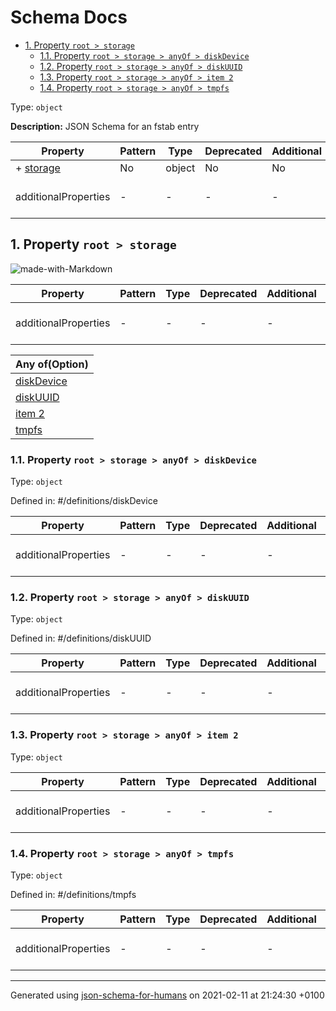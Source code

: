 # Schema Docs

- [1. Property `root > storage`](#storage)
  - [1.1. Property `root > storage > anyOf > diskDevice`](#storage_anyOf_i0)
  - [1.2. Property `root > storage > anyOf > diskUUID`](#storage_anyOf_i1)
  - [1.3. Property `root > storage > anyOf > item 2`](#storage_anyOf_i2)
  - [1.4. Property `root > storage > anyOf > tmpfs`](#storage_anyOf_i3)

Type: `object`

**Description:** JSON Schema for an fstab entry

| Property | Pattern | Type | Deprecated | Additional | Description |
| -------- | ------- | ---- | ---------- | ---------- | ----------- |
|+  [storage](#storage)|No|object|No| No|-|
  | additionalProperties | - | - | - | - |  [![made-with-Markdown](https://img.shields.io/badge/Any%20type-allowed-green)](# "Additional Properties of any type are allowed.") | - |        

## <a name="storage"></a>1. Property `root > storage`

![made-with-Markdown](https://img.shields.io/badge/Required-blue)

| Property | Pattern | Type | Deprecated | Additional | Description |
| -------- | ------- | ---- | ---------- | ---------- | ----------- |
  | additionalProperties | - | - | - | - |  [![made-with-Markdown](https://img.shields.io/badge/Any%20type-allowed-green)](# "Additional Properties of any type are allowed.") | - |        

| Any of(Option) | 
| ---- |
| [diskDevice](#storage_anyOf_i0) |
| [diskUUID](#storage_anyOf_i1) |
| [item 2](#storage_anyOf_i2) |
| [tmpfs](#storage_anyOf_i3) |
### <a name="storage_anyOf_i0"></a>1.1. Property `root > storage > anyOf > diskDevice`
Type: `object`

Defined in: #/definitions/diskDevice

| Property | Pattern | Type | Deprecated | Additional | Description |
| -------- | ------- | ---- | ---------- | ---------- | ----------- |
  | additionalProperties | - | - | - | - |  [![made-with-Markdown](https://img.shields.io/badge/Any%20type-allowed-green)](# "Additional Properties of any type are allowed.") | - |        

### <a name="storage_anyOf_i1"></a>1.2. Property `root > storage > anyOf > diskUUID`
Type: `object`

Defined in: #/definitions/diskUUID

| Property | Pattern | Type | Deprecated | Additional | Description |
| -------- | ------- | ---- | ---------- | ---------- | ----------- |
  | additionalProperties | - | - | - | - |  [![made-with-Markdown](https://img.shields.io/badge/Any%20type-allowed-green)](# "Additional Properties of any type are allowed.") | - |        

### <a name="storage_anyOf_i2"></a>1.3. Property `root > storage > anyOf > item 2`
Type: `object`

| Property | Pattern | Type | Deprecated | Additional | Description |
| -------- | ------- | ---- | ---------- | ---------- | ----------- |
  | additionalProperties | - | - | - | - |  [![made-with-Markdown](https://img.shields.io/badge/Any%20type-allowed-green)](# "Additional Properties of any type are allowed.") | - |        

### <a name="storage_anyOf_i3"></a>1.4. Property `root > storage > anyOf > tmpfs`
Type: `object`

Defined in: #/definitions/tmpfs

| Property | Pattern | Type | Deprecated | Additional | Description |
| -------- | ------- | ---- | ---------- | ---------- | ----------- |
  | additionalProperties | - | - | - | - |  [![made-with-Markdown](https://img.shields.io/badge/Any%20type-allowed-green)](# "Additional Properties of any type are allowed.") | - |        

----------------------------------------------------------------------------------------------------------------------------
Generated using [json-schema-for-humans](https://github.com/coveooss/json-schema-for-humans) on 2021-02-11 at 21:24:30 +0100
